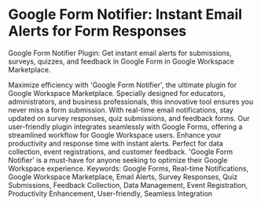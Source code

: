 # Google Form Notifier: Instant Email Alerts for Form Responses
Google Form Notifier Plugin: Get instant email alerts for submissions, surveys, quizzes, and feedback in Google Form in Google Workspace Marketplace.


Maximize efficiency with 'Google Form Notifier', the ultimate plugin for Google Workspace Marketplace. Specially designed for educators, administrators, and business professionals, this innovative tool ensures you never miss a form submission. With real-time email notifications, stay updated on survey responses, quiz submissions, and feedback forms. Our user-friendly plugin integrates seamlessly with Google Forms, offering a streamlined workflow for Google Workspace users. Enhance your productivity and response time with instant alerts. Perfect for data collection, event registrations, and customer feedback. 'Google Form Notifier' is a must-have for anyone seeking to optimize their Google Workspace experience. Keywords: Google Forms, Real-time Notifications, Google Workspace Marketplace, Email Alerts, Survey Responses, Quiz Submissions, Feedback Collection, Data Management, Event Registration, Productivity Enhancement, User-friendly, Seamless Integration
